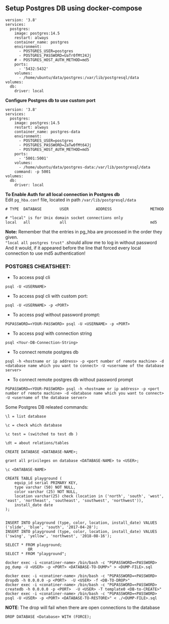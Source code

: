 ## Setup Postgres DB using docker-compose

```
version: '3.8'
services:
  postgres:
    image: postgres:14.5
    restart: always
    container_name: postgres
    environment:
      - POSTGRES_USER=postgres
      - POSTGRES_PASSWORD=UaTr0fMt24Jj
    # - POSTGRES_HOST_AUTH_METHOD=md5
    ports:
      - '5432:5432'
    volumes:
      - /home/ubuntu/data/postgres:/var/lib/postgresql/data
volumes:
  db:
    driver: local

```

**Configure Postgres db to use custom port**

```
version: '3.8'
services:
  postgres:
    image: postgres:14.5
    restart: always
    container_name: postgres-data
    environment:
      - POSTGRES_USER=postgres
      - POSTGRES_PASSWORD=ZaTw0fMt64Jj
      - POSTGRES_HOST_AUTH_METHOD=md5
    ports:
      - '5001:5001'
    volumes:
      - /home/ubuntu/data/postgres-data:/var/lib/postgresql/data
    command: -p 5001
volumes:
  db:
    driver: local
```

**To Enable Auth for all local connection in Postgres db** <br>
Edit `pg_hba.conf` file, located in path `/var/lib/postgresql/data`

```
# TYPE  DATABASE        USER            ADDRESS                 METHOD

# "local" is for Unix domain socket connections only
local   all             all                                     md5

```
**Note:** Remember that the entries in pg_hba are processed in the order they given.  
`"local all postgres trust"` .should allow me to log in  without password
And it would, if it appeared before the line that forced every local connection to use md5 authentication!

### POSTGRES CHEATSHEET:

- To access psql cli
```
psql -U <USERNAME>
```
- To access psql cli with custom port:
```
psql -U <USERNAME> -p <PORT>
```
- To access psql without password prompt:
```
PGPASSWORD=<YOUR-PASSWORD> psql -U <USERNAME> -p <PORT>
```
- To access psql with connection string
```
psql <Your-DB-Connection-String>
```
- To connect remote postgres db
```
psql -h <hostname or ip address> -p <port number of remote machine> -d <database name which you want to connect> -U <username of the database server>
```
- To connect remote postgres db without password prompt
```
PGPASSWORD=<YOUR-PASSWORD> psql -h <hostname or ip address> -p <port number of remote machine> -d <database name which you want to connect> -U <username of the database server>
```
Some Postgres DB releated commands:
```
\l = list database

\c = check which database

\c test = (switched to test db )

\dt = about relations/tables

```
```
CREATE DATABASE <DATABASE-NAME>;

grant all privileges on database <DATABASE-NAME> to <USER>;

\c <DATABASE-NAME>

CREATE TABLE playground (
    equip_id serial PRIMARY KEY,
    type varchar (50) NOT NULL,
    color varchar (25) NOT NULL,
    location varchar(25) check (location in ('north', 'south', 'west', 'east', 'northeast', 'southeast', 'southwest', 'northwest')),
    install_date date
);


INSERT INTO playground (type, color, location, install_date) VALUES ('slide', 'blue', 'south', '2017-04-28');
INSERT INTO playground (type, color, location, install_date) VALUES ('swing', 'yellow', 'northwest', '2018-08-16');

```
```
SELECT * FROM playground;
          OR
SELECT * FROM "playground";
````

```
docker exec -i <conatiner-name> /bin/bash -c "PGPASSWORD=<PASSWORD> pg_dump -U <USER> -p <PORT> <DATABASE-TO-DUMP>" > <DUMP-FILE>.sql
```
```
docker exec -i <conatiner-name> /bin/bash -c "PGPASSWORD=<PASSWORD> dropdb -h 0.0.0.0 -p <PORT>  -U <USER> -f <DB-TO-DROP>"
docker exec -i <conatiner-name> /bin/bash -c "PGPASSWORD=<PASSWORD> createdb -h 0.0.0.0 -p <PORT>  -U <USER> -T template0 <DB-to-CREATE>"
docker exec -i <conatiner-name> /bin/bash -c "PGPASSWORD=<PASSWORD> psql -U <USER> -p <PORT> <DATABASE-TO-RESTORE>" < ./<DUMP-FILE>.sql
```
**NOTE**: The drop will fail when there are open connections to the database

```
DROP DATABASE <Database> WITH (FORCE);
```
